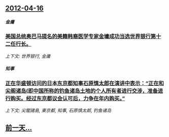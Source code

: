 ## [2012-04-16](/news/2012/04/16/index.md)

##### 金庸
### [ 美国总统奥巴马提名的美籍韩裔医学专家金墉成功当选世界银行第十二任行长。](/news/2012/04/16/美国总统奥巴马提名的美籍韩裔医学专家金墉成功当选世界银行第十二任行长.md)
_上下文: 世界银行, 金庸_

##### 知事
### [正在华盛顿访问的日本东京都知事石原慎太郎在演讲中表示：“正在和尖阁诸岛(即中国所称的钓鱼诸岛土地的个人所有者进行交涉，准备进行购买。经过东京都议会认可后，力争在年内购买。”](/news/2012/04/16/正在华盛顿访问的日本东京都知事石原慎太郎在演讲中表示-正在和尖阁诸岛-即中国所称的钓鱼诸岛土地的个人所有者进行交涉-准.md)
_上下文: 尖閣諸島, 東京都, 知事, 石原慎太郎, 钓鱼诸岛_

## [前一天...](/news/2012/04/14/index.md)

